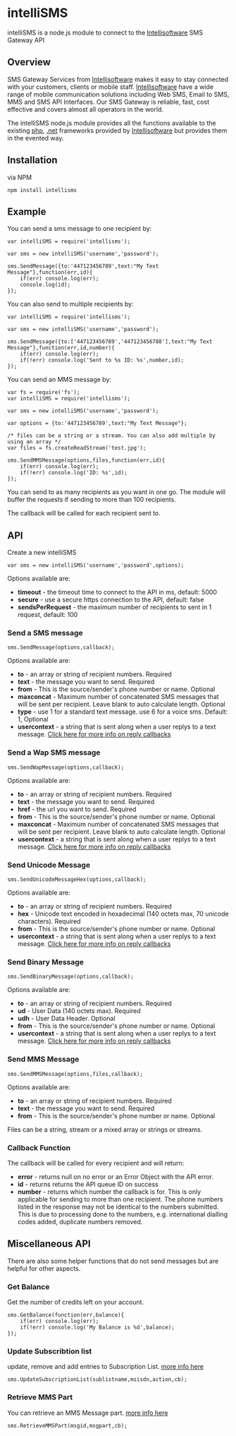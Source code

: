 # intelliSMS
intelliSMS is a node.js module to connect to the [Intellisoftware][intelli] SMS Gateway API

## Overview
SMS Gateway Services from [Intellisoftware][intelli] makes it easy to stay connected with your customers, clients or mobile staff. [Intellisoftware][intelli] have a wide range of mobile communication solutions including Web SMS, Email to SMS, MMS and SMS API Interfaces. Our SMS Gateway is reliable, fast, cost effective and covers almost all operators in the world.

The intelliSMS node.js module provides all the functions available to the existing [php][phpsdk], [.net][.netsdk] frameworks provided by [Intellisoftware][intelli] but provides them in the evented way.

## Installation
via NPM

    npm install intellisms
    
## Example
You can send a sms message to one recipient by:

    var intelliSMS = require('intellisms');
    
    var sms = new intelliSMS('username','password');
    
    sms.SendMessage({to:'447123456789',text:"My Text Message"},function(err,id){
        if(err) console.log(err);
    	console.log(id);
    });
    
You can also send to multiple recipients by:
    
    var intelliSMS = require('intellisms');
    
    var sms = new intelliSMS('username','password');
    
    sms.SendMessage({to:['447123456789','447123456788'],text:"My Text Message"},function(err,id,number){
        if(err) console.log(err);
        if(!err) console.log('Sent to %s ID: %s',number,id);
    });
    
You can send an MMS message by:
    
    var fs = require('fs');
    var intelliSMS = require('intellisms');
    
    var sms = new intelliSMS('username','password');
    
    var options = {to:'447123456789',text:"My Text Message"};
    
    /* files can be a string or a stream. You can also add multiple by using an array */
    var files = fs.createReadStream('test.jpg');
    
    sms.SendMMSMessage(options,files,function(err,id){
        if(err) console.log(err);
        if(!err) console.log('ID: %s',id);
    });
 
You can send to as many recipients as you want in one go. The module will buffer the requests if sending to more than 100 recipients. 
 
The callback will be called for each recipient sent to.

## API
Create a new intelliSMS

    var sms = new intelliSMS('username','password',options);

Options available are:

* **timeout** - the timeout time to connect to the API in ms, default: 5000
* **secure** - use a secure https connection to the API, default: false
* **sendsPerRequest** - the maximum number of recipients to sent in 1 request, default: 100

### Send a SMS message

    sms.SendMessage(options,callback);

Options available are:

* **to** - an array or string of recipient numbers. Required
* **text** - the message you want to send. Required
* **from** - This is the source/sender's phone number or name. Optional
* **maxconcat** -  Maximum number of concatenated SMS messages that will be sent per recipient. Leave blank to auto calculate length. Optional
* **type** - use 1 for a standard text message. use 6 for a voice sms.  Default: 1, Optional
* **usercontext** - a string that is sent along when a user replys to a text message. [Click here for more info on reply callbacks][intelliforward]

###  Send a Wap SMS message

    sms.SendWapMessage(options,callback);

Options available are:

* **to** - an array or string of recipient numbers. Required
* **text** - the message you want to send. Required
* **href** - the url you want to send. Required
* **from** - This is the source/sender's phone number or name. Optional
* **maxconcat** -  Maximum number of concatenated SMS messages that will be sent per recipient. Leave blank to auto calculate length. Optional
* **usercontext** - a string that is sent along when a user replys to a text message. [Click here for more info on reply callbacks][intelliforward]

### Send Unicode Message

    sms.SendUnicodeMessageHex(options,callback);

Options available are:

* **to** - an array or string of recipient numbers. Required
* **hex** - Unicode text encoded in hexadecimal (140 octets max, 70 unicode characters). Required
* **from** - This is the source/sender's phone number or name. Optional
* **usercontext** - a string that is sent along when a user replys to a text message. [Click here for more info on reply callbacks][intelliforward]

### Send Binary Message

    sms.SendBinaryMessage(options,callback);

Options available are:

* **to** - an array or string of recipient numbers. Required
* **ud** - User Data (140 octets max). Required
* **udh** - User Data Header. Optional
* **from** - This is the source/sender's phone number or name. Optional
* **usercontext** - a string that is sent along when a user replys to a text message. [Click here for more info on reply callbacks][intelliforward]

### Send MMS Message

    sms.SendMMSMessage(options,files,callback);

Options available are:

* **to** - an array or string of recipient numbers. Required
* **text** - the message you want to send. Required
* **from** - This is the source/sender's phone number or name. Optional

Files can be a string, stream or a mixed array or strings or streams.

### Callback Function

The callback will be called for every recipient and will return:

* **error** - returns null on no error or an Error Object with the API error.
* **id** - returns returns the API queue ID on success
* **number** - returns which number the callback is for. This is only applicable for sending to more than one recipient.  The phone numbers listed in the response may not be identical to the numbers submitted. This is due to processing done to the numbers, e.g. international dialling codes added, duplicate numbers removed.

## Miscellaneous API
There are also some helper functions that do not send messages but are helpful for other aspects.

### Get Balance
Get the number of credits left on your account.

    sms.GetBalance(function(err,balance){
        if(err) console.log(err);
        if(!err) console.log('My Balance is %d',balance);
    });
    
### Update Subscribtion list
update, remove and add entries to Subscription List. [more info here][intellisub]

    sms.UpdateSubscriptionList(sublistname,msisdn,action,cb);
    
### Retrieve MMS Part
You can retrieve an MMS Message part. [more info here][intellimms] 

    sms.RetrieveMMSPart(msgid,msgpart,cb);


  [intelli]: http://http://www.intellisoftware.co.uk/
  [phpsdk]: http://www.intellisoftware.co.uk/sms-gateway/php-sdk/
  [.netsdk]: http://www.intellisoftware.co.uk/sms-gateway/dotnet-component/
  [intelliforward]: http://www.intellisoftware.co.uk/sms-gateway/inbound-sms/
  [intellisub]: http://www.intellisoftware.co.uk/sms-gateway/subscription-lists
  [intellimms]: http://www.intellisoftware.co.uk/sms-gateway/http-interface/retrieve-mms/

  
    